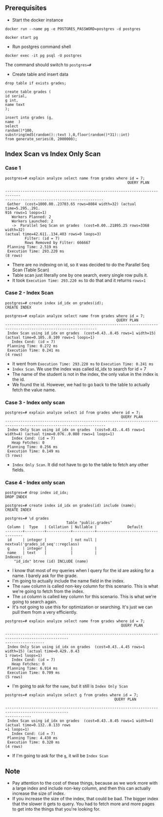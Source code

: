 ## Prerequisites

- Start the docker instance

```
docker run --name pg -e POSTGRES_PASSWORD=postgres -d postgres
```

```
docker start pg
```

- Run postgres command shell

```
docker exec -it pg psql -U postgres
```

The command should switch to `postgres=#`

- Create table and insert data

```
drop table if exists grades;

create table grades (
id serial,
g int,
name text
);

insert into grades (g,
name  )
select
random()*100,
substring(md5(random()::text ),0,floor(random()*31)::int)
from generate_series(0, 2000000);
```

## Index Scan vs Index Only Scan

### Case 1

```
postgres=# explain analyze select name from grades where id = 7;
                                                        QUERY PLAN

-----------------------------------------------------------------------------
---------------------------------------------
 Gather  (cost=1000.00..23703.65 rows=8084 width=32) (actual time=5.295..291.
916 rows=1 loops=1)
   Workers Planned: 2
   Workers Launched: 2
   ->  Parallel Seq Scan on grades  (cost=0.00..21895.25 rows=3368 width=32)
(actual time=42.611..134.403 rows=0 loops=3)
         Filter: (id = 7)
         Rows Removed by Filter: 666667
 Planning Time: 2.519 ms
 Execution Time: 293.220 ms
(8 rows)
```

- There are no indexing on id, so it was decided to do the Parallel Seq Scan (Table Scan)
- Table scan just literally one by one search, every single row pulls it.
- It took `Execution Time: 293.220 ms` to do that and it returns `rows=1`

### Case 2 - Index Scan

```
postgres=# create index id_idx on grades(id);
CREATE INDEX
```

```
postgres=# explain analyze select name from grades where id = 7;
                                                   QUERY PLAN
----------------------------------------------------------------------------------------------------------------
 Index Scan using id_idx on grades  (cost=0.43..8.45 rows=1 width=15) (actual time=0.105..0.109 rows=1 loops=1)
   Index Cond: (id = 7)
 Planning Time: 0.272 ms
 Execution Time: 0.241 ms
(4 rows)
```

- It went from `Execution Time: 293.220 ms` to `Execution Time: 0.241 ms`
- `Index Scan`. We use the index was called id_idx to search for id = 7
- The name of the student is not in the index, the only value in the index is the id.
- We found the id. However, we had to go back to the table to actually fetch the value name.

### Case 3 - Index only scan

```
postgres=# explain analyze select id from grades where id = 7;
                                                     QUERY PLAN
--------------------------------------------------------------------------------------------------------------------
 Index Only Scan using id_idx on grades  (cost=0.43..4.45 rows=1 width=4) (actual time=0.076..0.080 rows=1 loops=1)
   Index Cond: (id = 7)
   Heap Fetches: 0
 Planning Time: 0.256 ms
 Execution Time: 0.149 ms
(5 rows)
```

- `Index Only Scan`. It did not have to go to the table to fetch any other fields.

### Case 4 - Index only scan

```
postgres=# drop index id_idx;
DROP INDEX
```

```
postgres=# create index id_idx on grades(id) include (name);
CREATE INDEX
```

```
postgres=# \d grades
                            Table "public.grades"
 Column |  Type   | Collation | Nullable |              Default
--------+---------+-----------+----------+------------------------------------
 id     | integer |           | not null | nextval('grades_id_seq'::regclass)
 g      | integer |           |          |
 name   | text    |           |          |
Indexes:
    "id_idx" btree (id) INCLUDE (name)
```

- I know that most of my queries when I query for the id are asking for a name. I barely ask for the grade. 
- I'm going to actually include the name field in the index. 
- The `name` column is called non-key column for this scenario. This is what we're going to fetch from the index.
- The `id` column is called key column for this scenario. This is what we're going to search again.
- It's not going to use this for optimization or searching. It's just we can pull them from a very efficiently.

```
postgres=# explain analyze select name from grades where id = 7;
                                                     QUERY PLAN

---------------------------------------------------------------------------------------------------
------------------
 Index Only Scan using id_idx on grades  (cost=0.43..4.45 rows=1 width=15) (actual time=0.429..0.43
1 rows=1 loops=1)
   Index Cond: (id = 7)
   Heap Fetches: 0
 Planning Time: 6.914 ms
 Execution Time: 0.709 ms
(5 rows)
```

- I'm going to ask for the `name`, but it still is `Index Only Scan`

```
postgres=# explain analyze select g from grades where id = 7;
                                                  QUERY PLAN

---------------------------------------------------------------------------------------------------
------------
 Index Scan using id_idx on grades  (cost=0.43..8.45 rows=1 width=4) (actual time=0.132..0.133 rows
=1 loops=1)
   Index Cond: (id = 7)
 Planning Time: 4.430 ms
 Execution Time: 0.320 ms
(4 rows)
```

- If I'm going to ask for the `g`, it will be `Index Scan`

## Note

- Pay attention to the cost of these things, because as we work more with a large index and include non-key column, and then this can actually increase the size of index.
- If you increase the size of the index, that could be bad. The bigger index that the slower it gets to query. You had to fetch more and more pages to get into the things that you're looking for.
